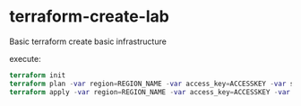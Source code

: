 # terraform-create-lab
Basic terraform create basic infrastructure

execute:
```terraform
terraform init
terraform plan -var region=REGION_NAME -var access_key=ACCESSKEY -var secret_key=SECRETKEY
terraform apply -var region=REGION_NAME -var access_key=ACCESSKEY -var secret_key=SECRETKEY
```
